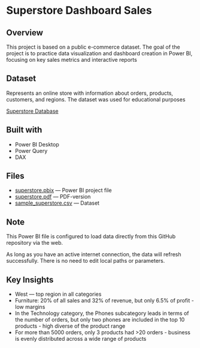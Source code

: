# Superstore Dashboard Sales
## Overview
This project is based on a public e-commerce dataset.
The goal of the project is to practice data visualization and dashboard creation in Power BI, focusing on key sales metrics and interactive reports

## Dataset
Represents an online store with information about orders, products, customers, and regions.
The dataset was used for educational purposes

[Superstore Database](https://www.kaggle.com/datasets/vivek468/superstore-dataset-final)

## Built with
- Power BI Desktop
- Power Query
- DAX

## Files
- [superstore.pbix](superstore.pbix) — Power BI project file
- [superstore.pdf](superstore.pdf) — PDF-version
- [sample_superstore.csv](sample_superstore.csv) — Dataset

## Note
This Power BI file is configured to load data directly from this GitHub repository via the web.

As long as you have an active internet connection, the data will refresh successfully. There is no need to edit local paths or parameters.

## Key Insights
- West — top region in all categories
- Furniture: 20% of all sales and 32% of revenue, but only 6.5% of profit - low margins
- In the Technology category, the Phones subcategory leads in terms of the number of orders, but only two phones are included in the top 10 products - high diverse of the product range
- For more than 5000 orders, only 3 products had >20 orders - business is evenly distributed across a wide range of products
